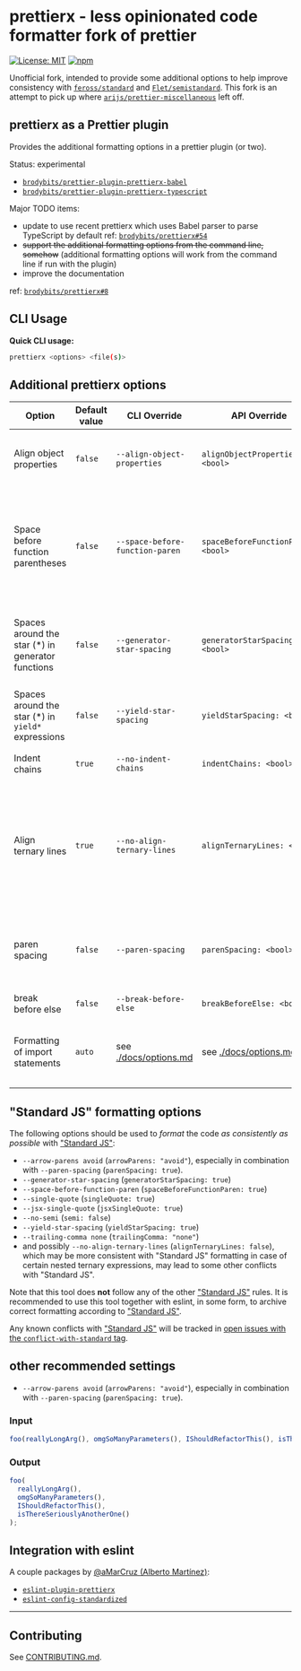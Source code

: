 # prettierx - less opinionated code formatter fork of prettier

[![License: MIT](https://img.shields.io/badge/license-MIT-blue.svg?style=flat)](LICENSE)
[![npm](https://img.shields.io/npm/v/prettierx.svg)](https://www.npmjs.com/package/prettierx)

Unofficial fork, intended to provide some additional options to help improve consistency with [`feross/standard`](https://github.com/standard/standard) and [`Flet/semistandard`](https://github.com/Flet/semistandard). This fork is an attempt to pick up where [`arijs/prettier-miscellaneous`](https://github.com/arijs/prettier-miscellaneous) left off.

## prettierx as a Prettier plugin

Provides the additional formatting options in a prettier plugin (or two).

Status: experimental

- [`brodybits/prettier-plugin-prettierx-babel`](https://github.com/brodybits/prettier-plugin-prettierx-babel)
- [`brodybits/prettier-plugin-prettierx-typescript`](https://github.com/brodybits/prettier-plugin-prettierx-typescript)

Major TODO items:

- update to use recent prettierx which uses Babel parser to parse TypeScript by default ref: [`brodybits/prettierx#54`](https://github.com/brodybits/prettierx/issues/54)
- ~~support the additional formatting options from the command line, somehow~~ (additional formatting options will work from the command line if run with the plugin)
- improve the documentation

ref: [`brodybits/prettierx#8`](https://github.com/brodybits/prettierx/issues/8)

## CLI Usage

**Quick CLI usage:**

```sh
prettierx <options> <file(s)>
```

## Additional prettierx options

| Option                                               | Default value | CLI Override                               | API Override                               | Description                                                                                                                                                                                         |
| ---------------------------------------------------- | ------------- | ------------------------------------------ | ------------------------------------------ | --------------------------------------------------------------------------------------------------------------------------------------------------------------------------------------------------- |
| Align object properties                              | `false`       | `--align-object-properties`                | `alignObjectProperties: <bool>`            | Align colons in multiline object literals (not applied with any of the JSON parsers).                                                                                                               |
| Space before function parentheses                    | `false`       | `--space-before-function-paren`            | `spaceBeforeFunctionParen: <bool>`         | Put a space before function parenthesis, in all declarations. (Default is to put a space before function parenthesis for anonymous functions only.)                                                 |
| Spaces around the star (\*\) in generator functions  | `false`       | `--generator-star-spacing`                 | `generatorStarSpacing: <bool>`             | Add spaces around the star (\*) in generator functions (before and after - from eslint). (Default is after only.)                                                                                   |
| Spaces around the star (\*\) in `yield*` expressions | `false`       | `--yield-star-spacing`                     | `yieldStarSpacing: <bool>`                 | Add spaces around the star (\*) in yield\* expressions (before and after - from eslint).                                                                                                            |
| Indent chains                                        | `true`        | `--no-indent-chains`                       | `indentChains: <bool>`                     | Print indents at the start of chained calls.                                                                                                                                                        |
| Align ternary lines                                  | `true`        | `--no-align-ternary-lines`                 | `alignTernaryLines: <bool>`                | Keep default alignment of ternary expression lines, which is in conflict with "Standard JS" formatting in case of certain nested ternary expressions. See [./docs/options.md](./docs/options.md)... |
| paren spacing                                        | `false`       | `--paren-spacing`                          | `parenSpacing: <bool>`                     | Print spaces between parens, WordPress style (not recommended with default `arrowParens: "always" setting).                                                                                         |
| break before else                                    | `false`       | `--break-before-else`                      | `breakBeforeElse: <bool>`                  | Always add a line break before else.                                                                                                                                                                |
| Formatting of import statements                      | `auto`        | see [./docs/options.md](./docs/options.md) | see [./docs/options.md](./docs/options.md) | Formatting of import statements, may be `oneline` to avoid conflict with VSCode "Organize Imports" feature.                                                                                         |

## "Standard JS" formatting options

The following options should be used to *format* the code _as consistently as possible_ with ["Standard JS"](https://standardjs.com/):

- `--arrow-parens avoid` (`arrowParens: "avoid"`), especially in combination with `--paren-spacing` (`parenSpacing: true`).
- `--generator-star-spacing` (`generatorStarSpacing: true`)
- `--space-before-function-paren` (`spaceBeforeFunctionParen: true`)
- `--single-quote` (`singleQuote: true`)
- `--jsx-single-quote` (`jsxSingleQuote: true`)
- `--no-semi` (`semi: false`)
- `--yield-star-spacing` (`yieldStarSpacing: true`)
- `--trailing-comma none` (`trailingComma: "none"`)
- and possibly `--no-align-ternary-lines` (`alignTernaryLines: false`), which may be more consistent with "Standard JS" formatting in case of certain nested ternary expressions, may lead to some other conflicts with "Standard JS".

Note that this tool does **not** follow any of the other ["Standard JS"](https://standardjs.com/) rules. It is recommended to use this tool together with eslint, in some form, to archive correct formatting according to ["Standard JS"](https://standardjs.com/).

Any known conflicts with ["Standard JS"](https://standardjs.com/) will be tracked in [open issues with the `conflict-with-standard` tag](https://github.com/brodybits/prettierx/issues?q=is%3Aissue+label%3Aconflict-with-standard+is%3Aopen).

## other recommended settings

- `--arrow-parens avoid` (`arrowParens: "avoid"`), especially in combination with `--paren-spacing` (`parenSpacing: true`).

<!-- - FUTURE TBD prettierx vs prettier (???):
## Prettier 2.0

This is the branch containing code for Prettier’s 2.0 release. See [the `master` branch](https://github.com/prettier/prettier) for the 1.x code/docs.

---

![Prettier Banner](https://raw.githubusercontent.com/prettier/prettier-logo/master/images/prettier-banner-light.png)

<h2 align="center">Opinionated Code Formatter</h2>

<p align="center">
  <em>
    JavaScript
    · TypeScript
    · Flow
    · JSX
    · JSON
  </em>
  <br />
  <em>
    CSS
    · SCSS
    · Less
  </em>
  <br />
  <em>
    HTML
    · Vue
    · Angular
  </em>
  <br />
  <em>
    GraphQL
    · Markdown
    · YAML
  </em>
  <br />
  <em>
    <a href="https://prettier.io/docs/en/plugins.html">
      Your favorite language?
    </a>
  </em>
</p>

<p align="center">
  <a href="https://github.com/prettier/prettier/actions?query=workflow%3AProd+branch%3Amaster">
    <img alt="Github Actions Build Status" src="https://img.shields.io/github/workflow/status/prettier/prettier/Prod?label=Prod&style=flat-square"></a>
  <a href="https://github.com/prettier/prettier/actions?query=workflow%3ADev+branch%3Amaster">
    <img alt="Github Actions Build Status" src="https://img.shields.io/github/workflow/status/prettier/prettier/Dev?label=Dev&style=flat-square"></a>
  <a href="https://github.com/prettier/prettier/actions?query=workflow%3ALint+branch%3Amaster">
    <img alt="Github Actions Build Status" src="https://img.shields.io/github/workflow/status/prettier/prettier/Lint?label=Lint&style=flat-square"></a>
  <a href="https://codecov.io/gh/prettier/prettier">
    <img alt="Codecov Coverage Status" src="https://img.shields.io/codecov/c/github/prettier/prettier.svg?style=flat-square"></a>
  <a href="https://twitter.com/acdlite/status/974390255393505280">
    <img alt="Blazing Fast" src="https://img.shields.io/badge/speed-blazing%20%F0%9F%94%A5-brightgreen.svg?style=flat-square"></a>
  <br/>
  <a href="https://www.npmjs.com/package/prettier">
    <img alt="npm version" src="https://img.shields.io/npm/v/prettier.svg?style=flat-square"></a>
  <a href="https://www.npmjs.com/package/prettier">
    <img alt="weekly downloads from npm" src="https://img.shields.io/npm/dw/prettier.svg?style=flat-square"></a>
  <a href="#badge">
    <img alt="code style: prettier" src="https://img.shields.io/badge/code_style-prettier-ff69b4.svg?style=flat-square"></a>
  <a href="https://gitter.im/jlongster/prettier">
    <img alt="Chat on Gitter" src="https://img.shields.io/gitter/room/jlongster/prettier.svg?style=flat-square"></a>
  <a href="https://twitter.com/PrettierCode">
    <img alt="Follow Prettier on Twitter" src="https://img.shields.io/twitter/follow/prettiercode.svg?label=follow+prettier&style=flat-square"></a>
</p>
- -->

<!-- FUTURE TBD improved description of feature from WordPress Prettier fork somewhere:
## WordPress Prettier

This is a fork of Prettier that adds a new command line option `--paren-spacing` which inserts many extra spaces inside parentheses, the way how projects in the WordPress ecosystem (Calypso, Gutenberg, etc.) like to format their code.
- -->

<!-- - FUTURE TBD prettierx vs prettier (???):
In order to install a version based on a particular upstream version (like 1.x.x), run
```sh
npm i --save-dev "git+https://github.com/Automattic/wp-prettier.git#wp-prettier-1.x.x"
```
To figure out what the latest supported version of the fork is, look at the default branch of this repository.

The original readme continues unchanged below:

## Intro

Prettier is an opinionated code formatter. It enforces a consistent style by parsing your code and re-printing it with its own rules that take the maximum line length into account, wrapping code when necessary.
- --
- -->

### Input

<!-- prettier-ignore -->
```js
foo(reallyLongArg(), omgSoManyParameters(), IShouldRefactorThis(), isThereSeriouslyAnotherOne());
```

### Output

```js
foo(
  reallyLongArg(),
  omgSoManyParameters(),
  IShouldRefactorThis(),
  isThereSeriouslyAnotherOne()
);
```

<!-- - FUTURE TBD prettierx vs prettier (???):
Prettier can be run [in your editor](http://prettier.io/docs/en/editors.html) on-save, in a [pre-commit hook](https://prettier.io/docs/en/precommit.html), or in [CI environments](https://prettier.io/docs/en/cli.html#list-different) to ensure your codebase has a consistent style without devs ever having to post a nit-picky comment on a code review ever again!
- -->

## Integration with eslint

A couple packages by [@aMarCruz (Alberto Martínez)](https://github.com/aMarCruz):

- [`eslint-plugin-prettierx`](https://www.npmjs.com/package/eslint-plugin-prettierx)
- [`eslint-config-standardized`](https://www.npmjs.com/package/eslint-config-standardize)

<!-- -- --- -- -->

<!-- - FUTURE TBD prettierx vs prettier (???):
**[Documentation](https://prettier.io/docs/en/)**
- -->

<!-- prettier-ignore -->
<!-- - FUTURE TBD prettierx vs prettier (???):
[Install](https://prettier.io/docs/en/install.html) ·
[Options](https://prettier.io/docs/en/options.html) ·
[CLI](https://prettier.io/docs/en/cli.html) ·
[API](https://prettier.io/docs/en/api.html)

**[Playground](https://prettier.io/playground/)**
- -->

---

<!-- - FUTURE TBD prettierx vs prettier (???):
## Badge

Show the world you're using _Prettier_ → [![code style: prettier](https://img.shields.io/badge/code_style-prettier-ff69b4.svg?style=flat-square)](https://github.com/prettier/prettier)

```md
[![code style: prettier](https://img.shields.io/badge/code_style-prettier-ff69b4.svg?style=flat-square)](https://github.com/prettier/prettier)
```
- -->

## Contributing

See [CONTRIBUTING.md](CONTRIBUTING.md).
